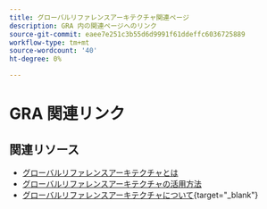```yaml
---
title: グローバルリファレンスアーキテクチャ関連ページ
description: GRA 内の関連ページへのリンク
source-git-commit: eaee7e251c3b55d6d9991f61ddeffc6036725889
workflow-type: tm+mt
source-wordcount: '40'
ht-degree: 0%

---
```


# GRA 関連リンク

## 関連リソース

* [グローバルリファレンスアーキテクチャとは](../global-reference-architecture/what-is-global-reference-architecture.md)
* [グローバルリファレンスアーキテクチャの活用方法](../api-mesh/installing-aio-mesh-plugin.md)
* [グローバルリファレンスアーキテクチャについて](https://experienceleague.adobe.com/docs/commerce-operations/implementation-playbook/architecture/global-reference-architecture/overview.html){target="_blank"}
